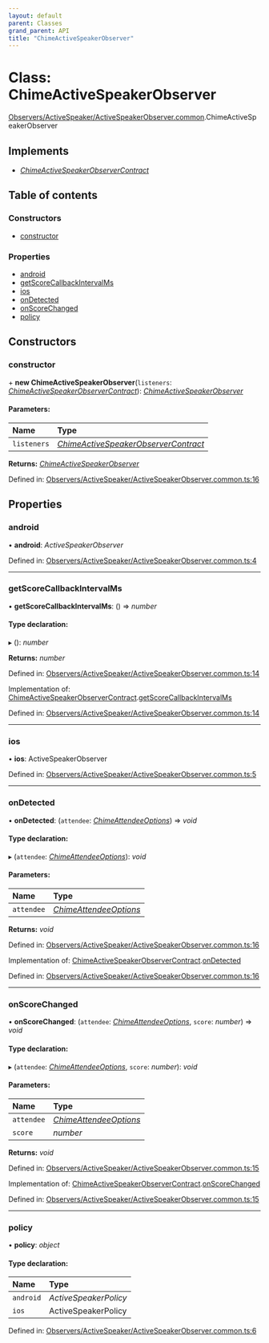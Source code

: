 ```yaml
---
layout: default
parent: Classes
grand_parent: API
title: "ChimeActiveSpeakerObserver"
---
```


# Class: ChimeActiveSpeakerObserver

[Observers/ActiveSpeaker/ActiveSpeakerObserver.common](../modules/observers_activespeaker_activespeakerobserver_common.md).ChimeActiveSpeakerObserver

## Implements

* [*ChimeActiveSpeakerObserverContract*](../interfaces/observers_activespeaker_activespeakerobserver_common.chimeactivespeakerobservercontract.md)

## Table of contents

### Constructors

- [constructor](observers_activespeaker_activespeakerobserver_common.chimeactivespeakerobserver.md#constructor)

### Properties

- [android](observers_activespeaker_activespeakerobserver_common.chimeactivespeakerobserver.md#android)
- [getScoreCallbackIntervalMs](observers_activespeaker_activespeakerobserver_common.chimeactivespeakerobserver.md#getscorecallbackintervalms)
- [ios](observers_activespeaker_activespeakerobserver_common.chimeactivespeakerobserver.md#ios)
- [onDetected](observers_activespeaker_activespeakerobserver_common.chimeactivespeakerobserver.md#ondetected)
- [onScoreChanged](observers_activespeaker_activespeakerobserver_common.chimeactivespeakerobserver.md#onscorechanged)
- [policy](observers_activespeaker_activespeakerobserver_common.chimeactivespeakerobserver.md#policy)

## Constructors

### constructor

\+ **new ChimeActiveSpeakerObserver**(`listeners`: [*ChimeActiveSpeakerObserverContract*](../interfaces/observers_activespeaker_activespeakerobserver_common.chimeactivespeakerobservercontract.md)): [*ChimeActiveSpeakerObserver*](observers_activespeaker_activespeakerobserver_common.chimeactivespeakerobserver.md)

#### Parameters:

Name | Type |
:------ | :------ |
`listeners` | [*ChimeActiveSpeakerObserverContract*](../interfaces/observers_activespeaker_activespeakerobserver_common.chimeactivespeakerobservercontract.md) |

**Returns:** [*ChimeActiveSpeakerObserver*](observers_activespeaker_activespeakerobserver_common.chimeactivespeakerobserver.md)

Defined in: [Observers/ActiveSpeaker/ActiveSpeakerObserver.common.ts:16](https://github.com/atabix/nativescript-plugins/blob/90ee9de/packages/nativescript-amazon-chime/support/Observers/ActiveSpeaker/ActiveSpeakerObserver.common.ts#L16)

## Properties

### android

• **android**: *ActiveSpeakerObserver*

Defined in: [Observers/ActiveSpeaker/ActiveSpeakerObserver.common.ts:4](https://github.com/atabix/nativescript-plugins/blob/90ee9de/packages/nativescript-amazon-chime/support/Observers/ActiveSpeaker/ActiveSpeakerObserver.common.ts#L4)

___

### getScoreCallbackIntervalMs

• **getScoreCallbackIntervalMs**: () => *number*

#### Type declaration:

▸ (): *number*

**Returns:** *number*

Defined in: [Observers/ActiveSpeaker/ActiveSpeakerObserver.common.ts:14](https://github.com/atabix/nativescript-plugins/blob/90ee9de/packages/nativescript-amazon-chime/support/Observers/ActiveSpeaker/ActiveSpeakerObserver.common.ts#L14)

Implementation of: [ChimeActiveSpeakerObserverContract](../interfaces/observers_activespeaker_activespeakerobserver_common.chimeactivespeakerobservercontract.md).[getScoreCallbackIntervalMs](../interfaces/observers_activespeaker_activespeakerobserver_common.chimeactivespeakerobservercontract.md#getscorecallbackintervalms)

Defined in: [Observers/ActiveSpeaker/ActiveSpeakerObserver.common.ts:14](https://github.com/atabix/nativescript-plugins/blob/90ee9de/packages/nativescript-amazon-chime/support/Observers/ActiveSpeaker/ActiveSpeakerObserver.common.ts#L14)

___

### ios

• **ios**: ActiveSpeakerObserver

Defined in: [Observers/ActiveSpeaker/ActiveSpeakerObserver.common.ts:5](https://github.com/atabix/nativescript-plugins/blob/90ee9de/packages/nativescript-amazon-chime/support/Observers/ActiveSpeaker/ActiveSpeakerObserver.common.ts#L5)

___

### onDetected

• **onDetected**: (`attendee`: [*ChimeAttendeeOptions*](../interfaces/attendee_attendee_common.chimeattendeeoptions.md)) => *void*

#### Type declaration:

▸ (`attendee`: [*ChimeAttendeeOptions*](../interfaces/attendee_attendee_common.chimeattendeeoptions.md)): *void*

#### Parameters:

Name | Type |
:------ | :------ |
`attendee` | [*ChimeAttendeeOptions*](../interfaces/attendee_attendee_common.chimeattendeeoptions.md) |

**Returns:** *void*

Defined in: [Observers/ActiveSpeaker/ActiveSpeakerObserver.common.ts:16](https://github.com/atabix/nativescript-plugins/blob/90ee9de/packages/nativescript-amazon-chime/support/Observers/ActiveSpeaker/ActiveSpeakerObserver.common.ts#L16)

Implementation of: [ChimeActiveSpeakerObserverContract](../interfaces/observers_activespeaker_activespeakerobserver_common.chimeactivespeakerobservercontract.md).[onDetected](../interfaces/observers_activespeaker_activespeakerobserver_common.chimeactivespeakerobservercontract.md#ondetected)

Defined in: [Observers/ActiveSpeaker/ActiveSpeakerObserver.common.ts:16](https://github.com/atabix/nativescript-plugins/blob/90ee9de/packages/nativescript-amazon-chime/support/Observers/ActiveSpeaker/ActiveSpeakerObserver.common.ts#L16)

___

### onScoreChanged

• **onScoreChanged**: (`attendee`: [*ChimeAttendeeOptions*](../interfaces/attendee_attendee_common.chimeattendeeoptions.md), `score`: *number*) => *void*

#### Type declaration:

▸ (`attendee`: [*ChimeAttendeeOptions*](../interfaces/attendee_attendee_common.chimeattendeeoptions.md), `score`: *number*): *void*

#### Parameters:

Name | Type |
:------ | :------ |
`attendee` | [*ChimeAttendeeOptions*](../interfaces/attendee_attendee_common.chimeattendeeoptions.md) |
`score` | *number* |

**Returns:** *void*

Defined in: [Observers/ActiveSpeaker/ActiveSpeakerObserver.common.ts:15](https://github.com/atabix/nativescript-plugins/blob/90ee9de/packages/nativescript-amazon-chime/support/Observers/ActiveSpeaker/ActiveSpeakerObserver.common.ts#L15)

Implementation of: [ChimeActiveSpeakerObserverContract](../interfaces/observers_activespeaker_activespeakerobserver_common.chimeactivespeakerobservercontract.md).[onScoreChanged](../interfaces/observers_activespeaker_activespeakerobserver_common.chimeactivespeakerobservercontract.md#onscorechanged)

Defined in: [Observers/ActiveSpeaker/ActiveSpeakerObserver.common.ts:15](https://github.com/atabix/nativescript-plugins/blob/90ee9de/packages/nativescript-amazon-chime/support/Observers/ActiveSpeaker/ActiveSpeakerObserver.common.ts#L15)

___

### policy

• **policy**: *object*

#### Type declaration:

Name | Type |
:------ | :------ |
`android` | *ActiveSpeakerPolicy* |
`ios` | ActiveSpeakerPolicy |

Defined in: [Observers/ActiveSpeaker/ActiveSpeakerObserver.common.ts:6](https://github.com/atabix/nativescript-plugins/blob/90ee9de/packages/nativescript-amazon-chime/support/Observers/ActiveSpeaker/ActiveSpeakerObserver.common.ts#L6)
